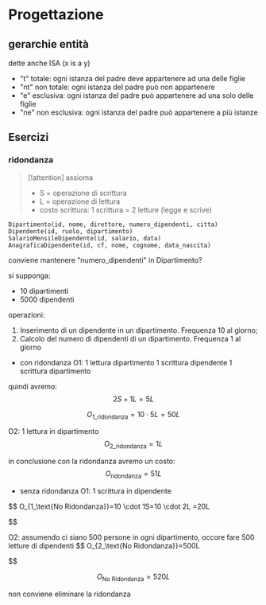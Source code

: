 # Progettazione
## gerarchie entità
dette anche ISA (x is a y)
- "t" totale: ogni istanza del padre deve appartenere ad una delle figlie
- "nt" non totale: ogni istanza del padre può non appartenere
- "e" esclusiva: ogni istanza del padre può appartenere ad una solo delle figlie
- "ne" non esclusiva: ogni istanza del padre può appartenere a più istanze

## Esercizi
### ridondanza

>[!attention] assioma
>- S = operazione di scrittura
>- L = operazione di lettura
>- costo scrittura: 1 scrittura  = 2 letture (legge e scrive)

```
Dipartimento(id, nome, direttore, numero_dipendenti, citta) 
Dipendente(id, ruolo, dipartimento) 
SalarioMensileDipendente(id, salario, data) 
AnagraficaDipendente(id, cf, nome, cognome, data_nascita)
```
conviene mantenere "numero_dipendenti" in Dipartimento?

si supponga:
- 10 dipartimenti
- 5000 dipendenti

operazioni:
1. Inserimento di un dipendente in un dipartimento. Frequenza 10 al giorno; 
2. Calcolo del numero di dipendenti di un dipartimento. Frequenza 1 al giorno


- con ridondanza
O1:
1 lettura dipartimento
1 scrittura dipendente
1 scrittura dipartimento

quindi avremo:
$$
2S+1L=5L
$$

$$
O_{1\_\text{ridondanza}}=10 \cdot 5L=50L
$$

O2:
1 lettura in dipartimento
$$
O_{2\_\text{ridondanza}}=1L 
$$

in conclusione con la ridondanza avremo un costo:
$$
O_{\text{ridondanza}}=51L
$$

- senza ridondanza
O1:
1 scrittura in dipendente

$$
O_{1\_\text{No Ridondanza}}=10 \cdot 1S=10 \cdot 2L =20L
 
$$

O2:
assumendo ci siano 500 persone in ogni dipartimento, occore fare 500 letture di dipendenti
$$
O_{2\_\text{No Ridondanza}}=500L

$$

$$
O_{\text{No Ridondanza}}=520L
$$

non conviene eliminare la ridondanza

